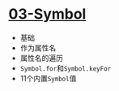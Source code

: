 # [03-Symbol](../src/example/symbol.ts)

- 基础
- 作为属性名
- 属性名的遍历
- `Symbol.for`和`Symbol.keyFor`
- 11个内置`Symbol`值
